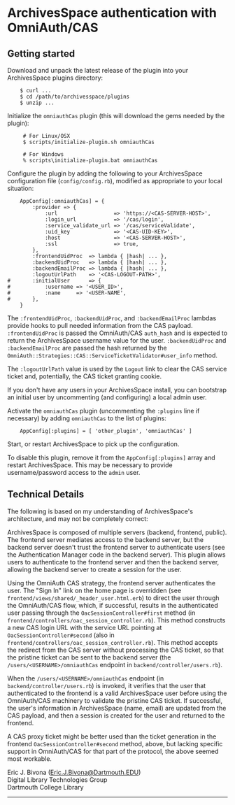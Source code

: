 ArchivesSpace authentication with OmniAuth/CAS
==================================

Getting started
-------------

Download and unpack the latest release of the plugin into your
ArchivesSpace plugins directory:

```
	$ curl ...
	$ cd /path/to/archivesspace/plugins
    $ unzip ...
```

Initialize the `omniauthCas` plugin (this will download the gems
needed by the plugin):

```
     # For Linux/OSX
     $ scripts/initialize-plugin.sh omniauthCas
     
     # For Windows
     % scripts\initialize-plugin.bat omniauthCas
```

Configure the plugin by adding the following to your ArchivesSpace
configuration file (`config/config.rb`), modified as appropriate to
your local situation:

```
	AppConfig[:omniauthCas] = {
		:provider => {
			:url                  => 'https://<CAS-SERVER-HOST>',
			:login_url            => '/cas/login',
			:service_validate_url => '/cas/serviceValidate',
			:uid_key              => '<CAS-UID-KEY>',
			:host                 => '<CAS-SERVER-HOST>',
			:ssl                  => true,
		},
		:frontendUidProc  => lambda { |hash| ... },
		:backendUidProc   => lambda { |hash| ... },
		:backendEmailProc => lambda { |hash| ... },
		:logoutUrlPath    => '<CAS-LOGOUT-PATH>',
#       :initialUser      => {
#	        :username => '<USER_ID>',
#           :name     => '<USER-NAME',
#       },
	}
```

The `:frontendUidProc`, `:backendUidProc`, and `:backendEmailProc`
lambdas provide hooks to pull needed information from the CAS
payload.  `:frontendUidProc` is passed the OmniAuth/CAS `auth_hash` and
is expected to return the ArchivesSpace username value for the user.
`:backendUidProc` and `:backendEmailProc` are passed the hash returned
by the `OmniAuth::Strategies::CAS::ServiceTicketValidator#user_info` method.

The `:logoutUrlPath` value is used by the `Logout` link to clear the
CAS service ticket and, potentially, the CAS ticket granting cookie.

If you don't have any users in your ArchivesSpace install, you can
bootstrap an initial user by uncommenting (and configuring) a local
admin user.

Activate the `omniauthCas` plugin (uncommenting the `:plugins` line if
necessary) by adding `omniauthCas` to the list of plugins:

```
	AppConfig[:plugins] = [ 'other_plugin', 'omniauthCas' ]
```

Start, or restart ArchivesSpace to pick up the configuration.

To disable this plugin, remove it from the `AppConfig[:plugins]`
array and restart ArchivesSpace.  This may be necessary to provide
username/password access to the `admin` user.

Technical Details
---------------

The following is based on my understanding of ArchivesSpace's
architecture, and may not be completely correct:

ArchivesSpace is composed of multiple servers (backend, frontend,
public).  The frontend server mediates access to the backend server,
but the backend server doesn't trust the frontend server to
authenticate users (see the Authentication Manager code in the backend
server).  This plugin allows users to authenticate to the frontend
server and then the backend server, allowing the backend server to
create a session for the user.

Using the OmniAuth CAS strategy, the frontend server authenticates the
user.  The "Sign In" link on the home page is overridden (see
`frontend/views/shared/_header_user.html.erb`) to direct the user
through the OmniAuth/CAS flow, which, if successful, results in the
authenticated user passing through the `OacSessionController#first`
method (in `frontend/controllers/oac_session_controller.rb`).  This
method constructs a new CAS login URL with the service URL pointing at
`OacSessionController#second` (also in
`frontend/controllers/oac_session_controller.rb`).  This method
accepts the redirect from the CAS server without processing the CAS
ticket, so that the pristine ticket can be sent to the backend server
(the `/users/<USERNAME>/omniauthCas` endpoint in
`backend/controller/users.rb`).

When the `/users/<USERNAME>/omniauthCas` endpoint (in
`backend/controller/users.rb`) is invoked, it verifies that the user
that authenticated to the frontend is a valid ArchivesSpace user
before using the OmniAuth/CAS machinery to validate the pristine CAS
ticket.  If successful, the user's information in ArchivesSpace (name,
email) are updated from the CAS payload, and then a session is created
for the user and returned to the frontend.

A CAS proxy ticket might be better used than the ticket generation in
the frontend `OacSessionController#second` method, above, but lacking
specific support in OmniAuth/CAS for that part of the protocol, the
above seemed most workable.

Eric J. Bivona (<Eric.J.Bivona@Dartmouth.EDU>)  
Digital Library Technologies Group  
Dartmouth College Library  

---
